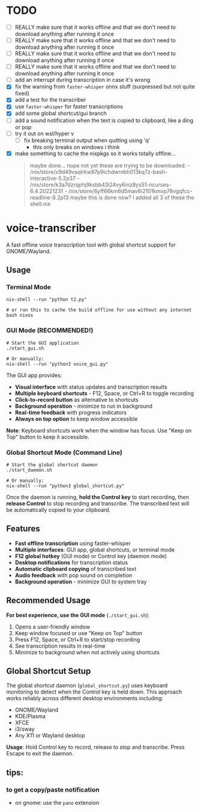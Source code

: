 # TODO
- [ ] REALLY make sure that it works offline and that we don't need to download anything after running it once
- [ ] REALLY make sure that it works offline and that we don't need to download anything after running it once
- [ ] REALLY make sure that it works offline and that we don't need to download anything after running it once
- [ ] REALLY make sure that it works offline and that we don't need to download anything after running it once
- [ ] add an interrupt during transcription in case it's wrong
- [x] fix the warning from `faster-whisper` onnx stuff (surpressed but not quite fixed)
- [x] add a test for the transcriber
- [x] use `faster-whisper` for faster transcriptions
- [x] add some global shortcut/gui branch
- [ ] add a sound notification when the text is copied to clipboard, like a ding or pop 
- [ ] try it out on wsl/hyper v
    - [ ] fix breaking terminal output when quitting using 'q'
        - this only breaks on windows i think
- [x] make something to cache the nixpkgs so it works totally offline...
    > maybe done...
    > nope not yet these are trying to be downloaded: 
      - /nix/store/x9d49vaqlrkw97p9ichdwrnbh013kq7z-bash-interactive-5.2p37
      - /nix/store/k3a7dzrqphj9ksbb43i24vy6inz8ys51-ncurses-6.4.20221231
      - /nix/store/8yff66km6d5mav6i2101kmvp78vgqfcc-readline-8.2p13
    > maybe this is done now? I added all 3 of these the shell.nix

# voice-transcriber

A fast offline voice transcription tool with global shortcut support for GNOME/Wayland.

## Usage

### Terminal Mode
```shell
nix-shell --run "python t2.py"

# or run this to cache the build offline for use without any internet
bash nixos
```

### GUI Mode (RECOMMENDED!)
```shell
# Start the GUI application
./start_gui.sh

# Or manually:
nix-shell --run "python3 voice_gui.py"
```

The GUI app provides:
- **Visual interface** with status updates and transcription results
- **Multiple keyboard shortcuts** - F12, Space, or Ctrl+R to toggle recording
- **Click-to-record button** as alternative to shortcuts
- **Background operation** - minimize to run in background
- **Real-time feedback** with progress indicators
- **Always on top option** to keep window accessible

**Note**: Keyboard shortcuts work when the window has focus. Use "Keep on Top" button to keep it accessible.

### Global Shortcut Mode (Command Line)
```shell
# Start the global shortcut daemon
./start_daemon.sh

# Or manually:
nix-shell --run "python3 global_shortcut.py"
```

Once the daemon is running, **hold the Control key** to start recording, then **release Control** to stop recording and transcribe. The transcribed text will be automatically copied to your clipboard.

## Features

- **Fast offline transcription** using faster-whisper
- **Multiple interfaces**: GUI app, global shortcuts, or terminal mode
- **F12 global hotkey** (GUI mode) or Control key (daemon mode)
- **Desktop notifications** for transcription status
- **Automatic clipboard copying** of transcribed text
- **Audio feedback** with pop sound on completion
- **Background operation** - minimize GUI to system tray

## Recommended Usage

**For best experience, use the GUI mode** (`./start_gui.sh`):
1. Opens a user-friendly window
2. Keep window focused or use "Keep on Top" button
3. Press F12, Space, or Ctrl+R to start/stop recording
4. See transcription results in real-time
5. Minimize to background when not actively using shortcuts

## Global Shortcut Setup

The global shortcut daemon (`global_shortcut.py`) uses keyboard monitoring to detect when the Control key is held down. This approach works reliably across different desktop environments including:

- GNOME/Wayland
- KDE/Plasma
- XFCE
- i3/sway
- Any X11 or Wayland desktop

**Usage**: Hold Control key to record, release to stop and transcribe. Press Escape to exit the daemon.

## tips:
### to get a copy/paste notification 
- on gnome: use the `pano` extension